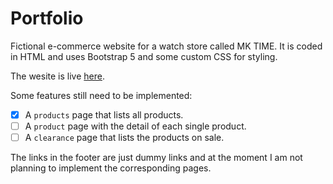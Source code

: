 # Portfolio
Fictional e-commerce website for a watch store called MK TIME. It is coded in HTML and uses Bootstrap 5 and some custom CSS for styling.

The wesite is live [here](https://mktime.paolopironi.xyz/).

Some features still need to be implemented:

- [x] A `products` page that lists all products.
- [ ] A `product` page with the detail of each single product.
- [ ] A `clearance` page that lists the products on sale.

The links in the footer are just dummy links and at the moment I am not planning to implement the corresponding pages.

